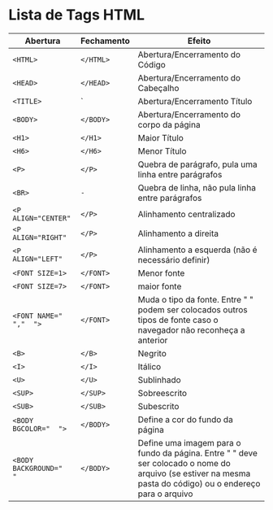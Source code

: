# Lista de Tags HTML

| **Abertura**          | **Fechamento** | **Efeito**                                                                                                                                                  |
|-----------------------|----------------|-------------------------------------------------------------------------------------------------------------------------------------------------------------|
| `<HTML>`              | `</HTML>`        | Abertura/Encerramento do Código                                                                                                                             |
| `<HEAD>`              | `</HEAD>`        | Abertura/Encerramento do Cabeçalho                                                                                                                          |
| `<TITLE>`             | `</TITLE>       | Abertura/Encerramento Título                                                                                                                                |
| `<BODY>`              | `</BODY>`        | Abertura/Encerramento do corpo da página                                                                                                                    |
| `<H1>`                  | `</H1>`          | Maior Título                                                                                                                                                | 
| `<H6>`                  | `</H6>`          | Menor Título                                                                                                                                                |
| `<P>`                   | `</P>`           | Quebra de parágrafo, pula uma linha entre parágrafos                                                                                                        |
| `<BR>`                  | `-`              | Quebra de linha, não pula linha entre parágrafos                                                                                                            |
| `<P ALIGN="CENTER"`     | `</P>`           | Alinhamento centralizado                                                                                                                                    |
| `<P ALIGN="RIGHT"`      | `</P>`           | Alinhamento a direita                                                                                                                                       |
| `<P ALIGN="LEFT"`       | `</P>`           | Alinhamento a esquerda (não é necessário definir)                                                                                                           |
| `<FONT SIZE=1>`         | `</FONT>`        | Menor fonte                                                                                                                                                 |
| `<FONT SIZE=7>`         | `</FONT>`        | maior fonte                                                                                                                                                 |
| `<FONT NAME=" ","  ">`  | `</FONT>`        | Muda o tipo da fonte. Entre " " podem ser colocados outros tipos de fonte caso o navegador não reconheça a anterior                                         |
| `<B>`                   | `</B>`           | Negrito                                                                                                                                                     |
| `<I>`                   | `</I>`           | Itálico                                                                                                                                                     |
| `<U>`                   | `</U>`           | Sublinhado                                                                                                                                                  |
| `<SUP>`                 | `</SUP>`         | Sobreescrito                                                                                                                                                |
| `<SUB>`                 | `</SUB>`         | Subescrito                                                                                                                                                  |
| `<BODY BGCOLOR="  ">`   | `</BODY>`        | Define a cor do fundo da página                                                                                                                             |
| `<BODY BACKGROUND="  "` | `</BODY>`        | Define uma imagem para o fundo da página. Entre "  " deve ser colocado o nome do arquivo (se estiver na mesma pasta do código) ou o endereço para o arquivo |
